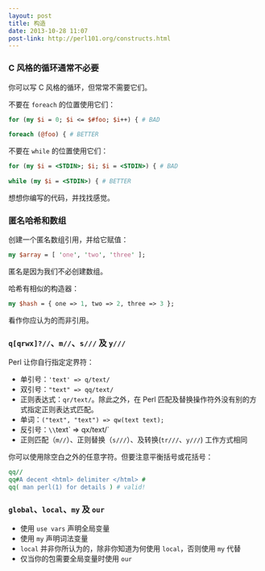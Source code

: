 ```yaml
---
layout: post
title: 构造
date: 2013-10-28 11:07
post-link: http://perl101.org/constructs.html
---
```


### C 风格的循环通常不必要

你可以写 C 风格的循环，但常常不需要它们。

不要在 `foreach` 的位置使用它们：

```perl
for (my $i = 0; $i <= $#foo; $i++) { # BAD
    
foreach (@foo) { # BETTER
```

不要在 `while` 的位置使用它们：

```perl
for (my $i = <STDIN>; $i; $i = <STDIN>) { # BAD
        
while (my $i = <STDIN>) { # BETTER
```

想想你编写的代码，并找找感觉。

### 匿名哈希和数组

创建一个匿名数组引用，并给它赋值：

```perl
my $array = [ 'one', 'two', 'three' ];
```

匿名是因为我们不必创建数组。

哈希有相似的构造器：

```perl
my $hash = { one => 1, two => 2, three => 3 };
```

看作你应认为的而非引用。

### `q[qrwx]?//`、`m//`、`s///` 及 `y///`

Perl 让你自行指定定界符：

* 单引号：`'text' => q/text/`
* 双引号：`"text" => qq/text/`
* 正则表达式：`qr/text/`。除此之外，在 Perl
  匹配及替换操作符外没有别的方式指定正则表达式匹配。
* 单词：`("text", "text") => qw(text text);`
* 反引号：`\\`text\` => qx/text/`
* 正则匹配（`m//`）、正则替换（`s///`）、及转换(`tr///`、`y///`) 工作方式相同

你可以使用除空白之外的任意字符。但要注意平衡括号或花括号：

```perl
qq//
qq#A decent <html> delimiter </html> #
qq( man perl(1) for details ) # valid!
```

### `global`、`local`、`my` 及 `our`

* 使用 `use vars` 声明全局变量
* 使用 `my` 声明词法变量
* `local` 并非你所认为的，除非你知道为何使用 `local`，否则使用 `my` 代替
* 仅当你的包需要全局变量时使用 `our`

